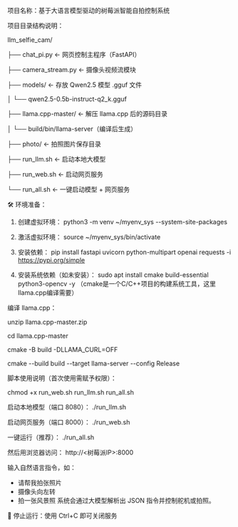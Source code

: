 项目名称：基于大语言模型驱动的树莓派智能自拍控制系统

 项目目录结构说明：

llm_selfie_cam/

├── chat_pi.py                 ← 网页控制主程序（FastAPI）

├── camera_stream.py           ← 摄像头视频流模块

├── models/                    ← 存放 Qwen2.5 模型 .gguf 文件

│   └── qwen2.5-0.5b-instruct-q2_k.gguf

├── llama.cpp-master/          ← 解压 llama.cpp 后的源码目录

│   └── build/bin/llama-server（编译后生成）

├── photo/                     ← 拍照图片保存目录

├── run_llm.sh                 ←  启动本地大模型

├── run_web.sh                 ←  启动网页服务

└── run_all.sh                 ←  一键启动模型 + 网页服务

🛠 环境准备：

1. 创建虚拟环境：
   python3 -m venv ~/myenv_sys --system-site-packages

2. 激活虚拟环境：
   source ~/myenv_sys/bin/activate

3. 安装依赖：
   pip install fastapi uvicorn python-multipart openai requests -i https://pypi.org/simple

4. 安装系统依赖（如未安装）：
   sudo apt install cmake build-essential python3-opencv -y   （cmake是一个C/C++项目的构建系统工具，这里llama.cpp编译需要）

 编译 llama.cpp：
 
   unzip llama.cpp-master.zip
   
   cd llama.cpp-master
   
   cmake -B build -DLLAMA_CURL=OFF
   
   cmake --build build --target llama-server --config Release

  脚本使用说明（首次使用需赋予权限）：

   chmod +x run_web.sh run_llm.sh run_all.sh

  启动本地模型（端口 8080）：
    ./run_llm.sh

  启动网页服务（端口 8000）：
    ./run_web.sh

  一键运行（推荐）：
   ./run_all.sh

  然后用浏览器访问：
http://<树莓派IP>:8000

输入自然语言指令，如：
- 请帮我拍张照片
- 摄像头向左转
- 拍一张风景照
系统会通过大模型解析出 JSON 指令并控制舵机或拍照。

🧼 停止运行：使用 Ctrl+C 即可关闭服务

